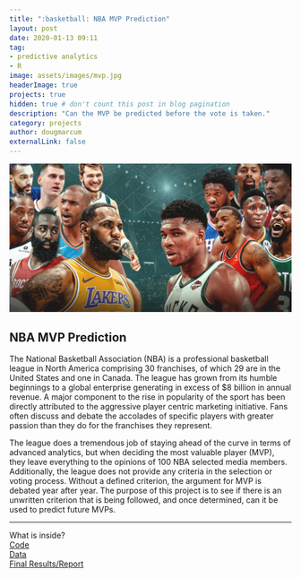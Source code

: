 ```yaml
---
title: ":basketball: NBA MVP Prediction"
layout: post
date: 2020-01-13 09:11
tag: 
- predictive analytics
- R
image: assets/images/mvp.jpg
headerImage: true
projects: true
hidden: true # don't count this post in blog pagination
description: "Can the MVP be predicted before the vote is taken."
category: projects
author: dougmarcum
externalLink: false
---
```


![Screenshot](assets/images/mvp.jpg)

## NBA MVP Prediction  
The National Basketball Association (NBA) is a professional basketball league in North America comprising 30 franchises, of which 29 are in the United States and one in Canada. 
The league has grown from its humble beginnings to a global enterprise generating in excess of $8 billion in annual revenue. 
A major component to the rise in popularity of the sport has been directly attributed to the aggressive player centric marketing initiative. 
Fans often discuss and debate the accolades of specific players with greater passion than they do for the franchises they represent.  

The league does a tremendous job of staying ahead of the curve in terms of advanced analytics, but when deciding the most valuable player (MVP), they leave everything to the opinions of 100 NBA selected media members. 
Additionally, the league does not provide any criteria in the selection or voting process. Without a defined criterion, the argument for MVP is debated year after year. 
The purpose of this project is to see if there is an unwritten criterion that is being followed, and once determined, can it be used to predict future MVPs. 

---

What is inside?  
[Code](https://github.com/MarcumDoug/NBA_MVP_Prediction/tree/main/Code)  
[Data](https://github.com/MarcumDoug/NBA_MVP_Prediction/tree/main/Data)  
[Final Results/Report](https://github.com/MarcumDoug/NBA_MVP_Prediction/tree/main/Report)

